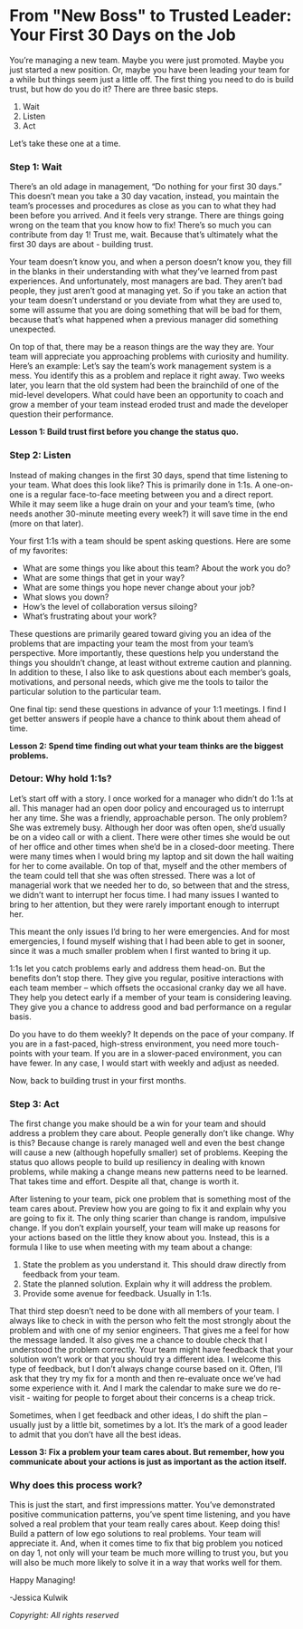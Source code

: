 # From "New Boss" to Trusted Leader: Your First 30 Days on the Job
You’re managing a new team. Maybe you were just promoted. Maybe you just started a new position. Or, maybe you have been leading your team for a while but things seem just a little off. The first thing you need to do is build trust, but how do you do it? There are three basic steps.

1.	Wait
2.	Listen
3.	Act

Let’s take these one at a time.

### Step 1: Wait

There’s an old adage in management, “Do nothing for your first 30 days.” This doesn’t mean you take a 30 day vacation, instead, you maintain the team’s processes and procedures as close as you can to what they had been before you arrived. And it feels very strange. There are things going wrong on the team that you know how to fix! There’s so much you can contribute from day 1! Trust me, wait. Because that’s ultimately what the first 30 days are about - building trust.

Your team doesn’t know you, and when a person doesn’t know you, they fill in the blanks in their understanding with what they’ve learned from past experiences. And unfortunately, most managers are bad. They aren’t bad people, they just aren’t good at managing yet. So if you take an action that your team doesn’t understand or you deviate from what they are used to, some will assume that you are doing something that will be bad for them, because that’s what happened when a previous manager did something unexpected.

On top of that, there may be a reason things are the way they are. Your team will appreciate you approaching problems with curiosity and humility. Here’s an example: Let’s say the team’s work management system is a mess. You identify this as a problem and replace it right away. Two weeks later, you learn that the old system had been the brainchild of one of the mid-level developers. What could have been an opportunity to coach and grow a member of your team instead eroded trust and made the developer question their performance.

**Lesson 1: Build trust first before you change the status quo.**

### Step 2: Listen

Instead of making changes in the first 30 days, spend that time listening to your team. What does this look like? This is primarily done in 1:1s. A one-on-one is a regular face-to-face meeting between you and a direct report. While it may seem like a huge drain on your and your team’s time, (who needs another 30-minute meeting every week?) it will save time in the end (more on that later).

Your first 1:1s with a team should be spent asking questions. Here are some of my favorites:

* What are some things you like about this team? About the work you do?
* What are some things that get in your way?
* What are some things you hope never change about your job?
* What slows you down?
* How’s the level of collaboration versus siloing?
* What’s frustrating about your work?

These questions are primarily geared toward giving you an idea of the problems that are impacting your team the most from your team’s perspective. More importantly, these questions help you understand the things you shouldn’t change, at least without extreme caution and planning. In addition to these, I also like to ask questions about each member’s goals, motivations, and personal needs, which give me the tools to tailor the particular solution to the particular team.

One final tip: send these questions in advance of your 1:1 meetings. I find I get better answers if people have a chance to think about them ahead of time.

**Lesson 2: Spend time finding out what your team thinks are the biggest problems.**

### Detour: Why hold 1:1s?

Let’s start off with a story. I once worked for a manager who didn’t do 1:1s at all. This manager had an open door policy and encouraged us to interrupt her any time. She was a friendly, approachable person. The only problem? She was extremely busy. Although her door was often open, she’d usually be on a video call or with a client. There were other times she would be out of her office and other times when she’d be in a closed-door meeting. There were many times when I would bring my laptop and sit down the hall waiting for her to come available. On top of that, myself and the other members of the team could tell that she was often stressed. There was a lot of managerial work that we needed her to do, so between that and the stress, we didn’t want to interrupt her focus time. I had many issues I wanted to bring to her attention, but they were rarely important enough to interrupt her.

This meant the only issues I’d bring to her were emergencies. And for most emergencies, I found myself wishing that I had been able to get in sooner, since it was a much smaller problem when I first wanted to bring it up.

1:1s let you catch problems early and address them head-on. But the benefits don’t stop there. They give you regular, positive interactions with each team member – which offsets the occasional cranky day we all have. They help you detect early if a member of your team is considering leaving. They give you a chance to address good and bad performance on a regular basis.

Do you have to do them weekly? It depends on the pace of your company. If you are in a fast-paced, high-stress environment, you need more touch-points with your team. If you are in a slower-paced environment, you can have fewer. In any case, I would start with weekly and adjust as needed.

Now, back to building trust in your first months.

### Step 3: Act

The first change you make should be a win for your team and should address a problem they care about. People generally don’t like change. Why is this? Because change is rarely managed well and even the best change will cause a new (although hopefully smaller) set of problems. Keeping the status quo allows people to build up resiliency in dealing with known problems, while making a change means new patterns need to be learned. That takes time and effort. Despite all that, change is worth it.

After listening to your team, pick one problem that is something most of the team cares about. Preview how you are going to fix it and explain why you are going to fix it. The only thing scarier than change is random, impulsive change. If you don’t explain yourself, your team will make up reasons for your actions based on the little they know about you. Instead, this is a formula I like to use when meeting with my team about a change:

1.	State the problem as you understand it. This should draw directly from feedback from your team.
1.	State the planned solution. Explain why it will address the problem.
1.	Provide some avenue for feedback. Usually in 1:1s.

That third step doesn’t need to be done with all members of your team. I always like to check in with the person who felt the most strongly about the problem and with one of my senior engineers. That gives me a feel for how the message landed. It also gives me a chance to double check that I understood the problem correctly. Your team might have feedback that your solution won’t work or that you should try a different idea. I welcome this type of feedback, but I don’t always change course based on it. Often, I’ll ask that they try my fix for a month and then re-evaluate once we’ve had some experience with it. And I mark the calendar to make sure we do re-visit - waiting for people to forget about their concerns is a cheap trick.

Sometimes, when I get feedback and other ideas, I do shift the plan – usually just by a little bit, sometimes by a lot. It’s the mark of a good leader to admit that you don’t have all the best ideas.

**Lesson 3: Fix a problem your team cares about. But remember, how you communicate about your actions is just as important as the action itself.**

### Why does this process work?

This is just the start, and first impressions matter. You’ve demonstrated positive communication patterns, you’ve spent time listening, and you have solved a real problem that your team really cares about. Keep doing this! Build a pattern of low ego solutions to real problems. Your team will appreciate it. And, when it comes time to fix that big problem you noticed on day 1, not only will your team be much more willing to trust you, but you will also be much more likely to solve it in a way that works well for them.

Happy Managing!

-Jessica Kulwik

*Copyright: All rights reserved*
